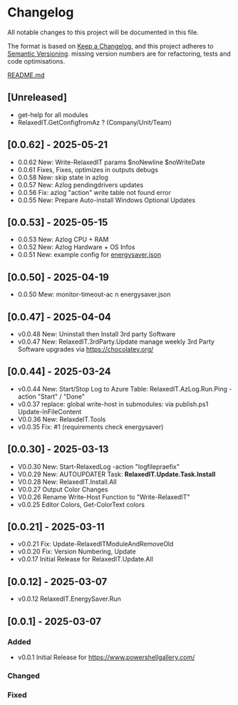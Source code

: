 # Changelog

All notable changes to this project will be documented in this file.

The format is based on [Keep a Changelog](https://keepachangelog.com/en/1.1.0/),
and this project adheres to [Semantic Versioning](https://semver.org/spec/v2.0.0.html).
missing version numbers are for refactoring, tests and code optimisations.

[README.md](README.md)

## [Unreleased]

* get-help for all modules
* RelaxedIT.GetConfigfromAz ? (Company/Unit/Team)

## [0.0.62] - 2025-05-21

* 0.0.62 New: Write-RelaxedIT params $noNewline $noWriteDate
* 0.0.61 Fixes, Fixes, optimizes in outputs debugs
* 0.0.58 New: skip state in azlog
* 0.0.57 New: Azlog pendingdrivers updates
* 0.0.56 Fix: azlog "action" write table not found error
* 0.0.55 New: Prepare Auto-install Windows Optional Updates

## [0.0.53] - 2025-05-15

* 0.0.53 New: Azlog CPU + RAM
* 0.0.52 New: Azlog Hardware + OS Infos
* 0.0.51 New: example config for [energysaver.json](config/energysaver.json)

## [0.0.50] - 2025-04-19

* 0.0.50 Mew: monitor-timeout-ac  n energysaver.json

## [0.0.47] - 2025-04-04

* v0.0.48 New: Uninstall then Install 3rd party Software
* v0.0.47 New: RelaxedIT.3rdParty.Update manage weekly 3rd Party Software upgrades via https://chocolatey.org/

## [0.0.44] - 2025-03-24

* v0.0.44 New: Start/Stop Log to Azure Table: RelaxedIT.AzLog.Run.Ping -action "Start" / "Done"
* v0.0.37 replace: global write-host in submodules: via publish.ps1 Update-InFileContent
* V0.0.36 New: RelaxdeIT.Tools
* v0.0.35 Fix: #1 (requirements check energysaver)

## [0.0.30] - 2025-03-13

- V0.0.30 New: Start-RelaxedLog -action "logfilepraefix"
- V0.0.29 New: AUTOUPDATER Task: **RelaxedIT.Update.Task.Install**
- V0.0.28 New: RelaxedIT.Install.All
- V0.0.27 Output Color Changes
- V0.0.26 Rename Write-Host Function to "Write-RelaxedIT"
- v0.0.25 Editor Colors, Get-ColorText colors

## [0.0.21] - 2025-03-11

- v0.0.21 Fix: Update-RelaxedITModuleAndRemoveOld
- v0.0.20 Fix: Version Numbering, Update
- v0.0.17 Initial Release for RelaxedIT.Update.All

## [0.0.12] - 2025-03-07

- v0.0.12 RelaxedIT.EnergySaver.Run

## [0.0.1] - 2025-03-07

### Added

- v0.0.1 Initial Release for https://www.powershellgallery.com/

### Changed

### Fixed
